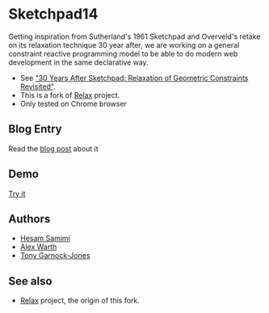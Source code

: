 # Sketchpad14

Getting inspiration from Sutherland's 1961 Sketchpad and Overveld's retake on its relaxation technique 30 year after, we are working on a general constraint reactive programming model to be able to do modern web development in the same declarative way.

* See ["30 Years After Sketchpad: Relaxation of Geometric Constraints Revisited"](http://citeseerx.ist.psu.edu/viewdoc/summary?doi=10.1.1.32.24).
* This is a fork of  [Relax](https://github.com/cdglabs/relax) project.
* Only tested on Chrome browser

## Blog Entry

Read the [blog post](http://www.cdglabs.org/sketchpad14/blog) about it

## Demo

[Try it](http://www.cdglabs.org/sketchpad14) 

## Authors

* [Hesam Samimi](https://github.com/hesam)
* [Alex Warth](http://github.com/alexwarth)
* [Tony Garnock-Jones](https://github.com/tonyg)

## See also

* [Relax](https://github.com/cdglabs/relax) project, the origin of this fork.